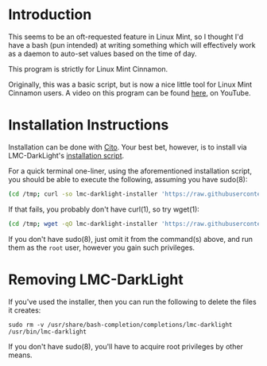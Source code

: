 # Introduction

This seems to be an oft-requested feature in Linux Mint, so I thought I'd have a bash (pun intended) at writing something which will effectively work as a daemon to auto-set values based on the time of day.

This program is strictly for Linux Mint Cinnamon.

Originally, this was a basic script, but is now a nice little tool for Linux Mint Cinnamon users. A video on this program can be found [here](https://www.youtube.com/watch?v=tjzuHOiwfIA), on YouTube.

# Installation Instructions

Installation can be done with [Cito](https://github.com/terminalforlife/Extra/blob/master/source/cito). Your best bet, however, is to install via LMC-DarkLight's [installation script](https://github.com/terminalforlife/Extra/blob/master/source/lmc-darklight/lmc-darklight-installer).

For a quick terminal one-liner, using the aforementioned installation script, you should be able to execute the following, assuming you have sudo(8):

```sh
(cd /tmp; curl -so lmc-darklight-installer 'https://raw.githubusercontent.com/terminalforlife/Extra/master/source/lmc-darklight/lmc-darklight-installer' && sudo \sh lmc-darklight-installer; rm lmc-darklight-installer)
```

If that fails, you probably don't have curl(1), so try wget(1):

```sh
(cd /tmp; wget -qO lmc-darklight-installer 'https://raw.githubusercontent.com/terminalforlife/Extra/master/source/lmc-darklight/lmc-darklight-installer' && sudo \sh lmc-darklight-installer; rm lmc-darklight-installer)
```

If you don't have sudo(8), just omit it from the command(s) above, and run them as the `root` user, however you gain such privileges.

# Removing LMC-DarkLight

If you've used the installer, then you can run the following to delete the files it creates:

```
sudo rm -v /usr/share/bash-completion/completions/lmc-darklight /usr/bin/lmc-darklight
```

If you don't have sudo(8), you'll have to acquire root privileges by other means.
